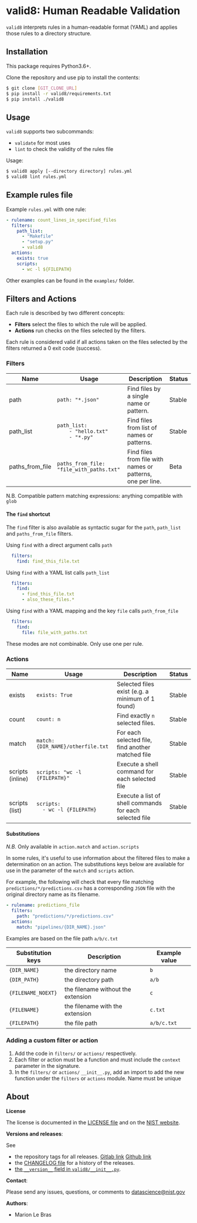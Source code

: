# valid8: Human Readable Validation

`valid8` interprets rules in a human-readable format (YAML) and applies those rules to a directory structure.

## Installation

This package requires Python3.6+.

Clone the repository and use pip to install the contents:
```bash
$ git clone [GIT_CLONE_URL]
$ pip install -r valid8/requirements.txt
$ pip install ./valid8
```

## Usage

`valid8` supports two subcommands:
* `validate` for most uses
* `lint` to check the validity of the rules file

Usage:
```bash
$ valid8 apply [--directory directory] rules.yml
$ valid8 lint rules.yml
```


## Example rules file

Example `rules.yml` with one rule:
```yaml
- rulename: count_lines_in_specified_files
  filters:
    path_list:
      - "Makefile"
      - "setup.py"
      - valid8
  actions:
    exists: true
    scripts:
      - wc -l ${FILEPATH}
```

Other examples can be found in the `examples/` folder.

## Filters and Actions

Each rule is described by two different concepts:
* **Filters** select the files to which the rule will be applied.
* **Actions** run checks on the files selected by the filters.

Each rule is considered valid if all actions taken on the files
selected by the filters returned a 0 exit code (success).

### Filters


|  Name   | Usage         | Description                                        | Status  |  
|---------|---------------|----------------------------------------------------|---|
| path    | `path: "*.json"`  | Find files by a single name or pattern.  | Stable  |   
| path_list | `path_list:`<br/>`    - "hello.txt"`<br/>`    - "*.py"` | Find files from list of names or patterns. | Stable  |   
| paths_from_file  | `paths_from_file: "file_with_paths.txt"`| Find files from file with names or patterns, one per line.  | Beta  |   

N.B. Compatible pattern matching expressions: anything compatible with `glob`


#### The `find` shortcut

The `find` filter is also available as syntactic sugar for the `path`, `path_list` and `paths_from_file` filters.


Using `find` with a direct argument calls `path`
```yaml
  filters:
    find: find_this_file.txt
```

Using `find` with a YAML list calls `path_list`

```yaml
  filters:
    find:
      - find_this_file.txt
      - also_these_files.*
```

Using `find` with a YAML mapping and the key `file` calls `path_from_file`

```yaml
  filters:
    find:
      file: file_with_paths.txt
```

These modes are not combinable. Only use one per rule.

### Actions

|  Name   | Usage         | Description                                        | Status  |  
|---------|---------------|----------------------------------------------------|---|
| exists  | `exists: True`| Selected files exist (e.g. a minimum of 1 found)   | Stable  |   
| count   | `count: n`    | Find exactly `n` selected files.                   | Stable  |   
| match   | `match: {DIR_NAME}/otherfile.txt`               | For each selected file, find another matched file       | Stable  |   
| scripts (inline) | `scripts: "wc -l {FILEPATH}"`          | Execute a shell command for each selected file          | Stable  |   
| scripts (list)   | `scripts:`<br/>`  - wc -l {FILEPATH}`  | Execute a list of shell commands for each selected file | Stable  |   

#### Substitutions

*N.B.* Only available in `action.match` and `action.scripts`

In some rules, it's useful to use information about the filtered files to make a determination on an action. The substitutions keys below are available for use in the parameter of the `match` and `scripts` action.

For example, the following will check that every file matching `predictions/*/predictions.csv` has a corresponding `JSON` file with the original directory name as its filename.

```yaml
- rulename: predictions_file
  filters:
    path: "predictions/*/predictions.csv"
  actions:
    match: "pipelines/{DIR_NAME}.json"
```

Examples are based on the file path `a/b/c.txt`

| Substitution keys  |   Description                      |Example value|
|--------------------|------------------------------------|-------------|
| `{DIR_NAME}`       |  the directory name                | `b`         |
| `{DIR_PATH}`       |  the directory path                | `a/b`       |
| `{FILENAME_NOEXT}` | the filename without the extension | `c`         |
| `{FILENAME}`       | the filename with the extension    | `c.txt`     |
| `{FILEPATH}`       | the file path                      | `a/b/c.txt` |


### Adding a custom filter or action

1. Add the code in `filters/` or `actions/` respectively.
2. Each filter or action must be a function and must include the `context` parameter in the signature.
3. In the `filters/` or `actions/` `__init__.py`, add an import to add the new function under the
`filters` or `actions` module.
Name must be unique

## About

**License**

The license is documented in the [LICENSE file](LICENSE.txt) and on the [NIST website](https://www.nist.gov/director/copyright-fair-use-and-licensing-statements-srd-data-and-software).

**Versions and releases**:

See
* the repository tags for all releases. [Gitlab link](/../tags) [Github link](../../tags)
* the [CHANGELOG file](CHANGELOG.md) for a history of the releases.
* [the `__version__` field in `valid8/__init__.py`](valid8/__init__.py).

**Contact**:

Please send any issues, questions, or comments to datascience@nist.gov

**Authors**:

* Marion Le Bras
